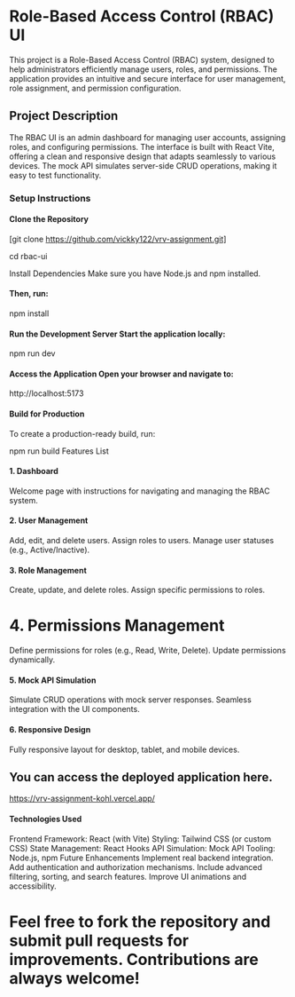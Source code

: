 # Role-Based Access Control (RBAC) UI
This project is a Role-Based Access Control (RBAC) system, designed to help administrators efficiently manage users, roles, and permissions. The application provides an intuitive and secure interface for user management, role assignment, and permission configuration.

## Project Description
The RBAC UI is an admin dashboard for managing user accounts, assigning roles, and configuring permissions. The interface is built with React Vite, offering a clean and responsive design that adapts seamlessly to various devices. The mock API simulates server-side CRUD operations, making it easy to test functionality.

### Setup Instructions
#### Clone the Repository
[git clone https://github.com/vickky122/vrv-assignment.git]

cd rbac-ui

Install Dependencies Make sure you have Node.js and npm installed. 
#### Then, run:
npm install
#### Run the Development Server Start the application locally:
npm run dev

#### Access the Application Open your browser and navigate to:
http://localhost:5173

#### Build for Production
To create a production-ready build, run:

npm run build
Features List
#### 1. Dashboard
Welcome page with instructions for navigating and managing the RBAC system.
#### 2. User Management
Add, edit, and delete users.
Assign roles to users.
Manage user statuses (e.g., Active/Inactive).
#### 3. Role Management
Create, update, and delete roles.
Assign specific permissions to roles.
# 4. Permissions Management
Define permissions for roles (e.g., Read, Write, Delete).
Update permissions dynamically.
#### 5. Mock API Simulation
Simulate CRUD operations with mock server responses.
Seamless integration with the UI components.
#### 6. Responsive Design
Fully responsive layout for desktop, tablet, and mobile devices.


## You can access the deployed application here. 
https://vrv-assignment-kohl.vercel.app/ 

#### Technologies Used
Frontend Framework: React (with Vite)
Styling: Tailwind CSS (or custom CSS)
State Management: React Hooks
API Simulation: Mock API
Tooling: Node.js, npm
Future Enhancements
Implement real backend integration.
Add authentication and authorization mechanisms.
Include advanced filtering, sorting, and search features.
Improve UI animations and accessibility.

# Feel free to fork the repository and submit pull requests for improvements. Contributions are always welcome!

